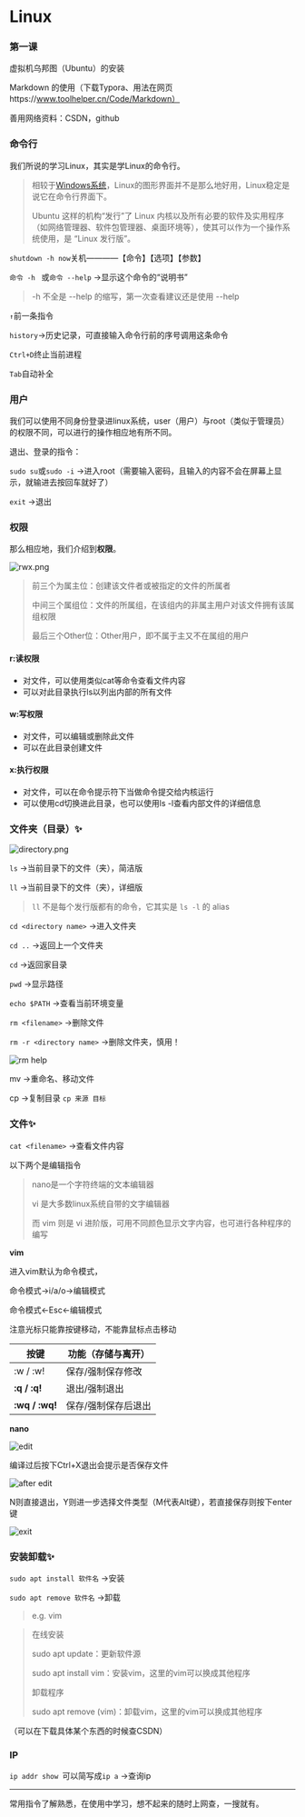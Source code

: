 # Linux

### 第一课

虚拟机乌邦图（Ubuntu）的安装

Markdown 的使用（下载Typora、用法在网页https://www.toolhelper.cn/Code/Markdown）

善用网络资料：CSDN，github

### 命令行

我们所说的学习Linux，其实是学Linux的命令行。

> 相较于[Windows系统](https://so.csdn.net/so/search?q=Windows系统&spm=1001.2101.3001.7020)，Linux的图形界面并不是那么地好用，Linux稳定是说它在命令行界面下。
>
> Ubuntu 这样的机构“发行”了 Linux 内核以及所有必要的软件及实用程序（如网络管理器、软件包管理器、桌面环境等），使其可以作为一个操作系统使用，是 “Linux 发行版”。

`shutdown -h now`关机————【命令】【选项】【参数】

`命令 -h ` 或`命令 --help`  →显示这个命令的“说明书”
> -h 不全是 --help 的缩写，第一次查看建议还是使用 --help

`↑`前一条指令

`history`→历史记录，可直接输入命令行前的序号调用这条命令

`Ctrl+D`终止当前进程

`Tab`自动补全

### 用户

我们可以使用不同身份登录进linux系统，user（用户）与root（类似于管理员）的权限不同，可以进行的操作相应地有所不同。

退出、登录的指令：

`sudo su`或`sudo -i`	→进入root（需要输入密码，且输入的内容不会在屏幕上显示，就输进去按回车就好了）

`exit`	→退出

### 权限

那么相应地，我们介绍到**权限**。

![rwx.png](rwx.png)

>前三个为属主位：创建该文件者或被指定的文件的所属者
>
>中间三个属组位：文件的所属组，在该组内的非属主用户对该文件拥有该属组权限
>
>最后三个Other位：Other用户，即不属于主又不在属组的用户

#### r:读权限
- 对文件，可以使用类似cat等命令查看文件内容
- 可以对此目录执行ls以列出内部的所有文件

#### w:写权限
- 对文件，可以编辑或删除此文件
- 可以在此目录创建文件

#### x:执行权限
- 对文件，可以在命令提示符下当做命令提交给内核运行
- 可以使用cd切换进此目录，也可以使用ls -l查看内部文件的详细信息

### 文件夹（目录）✨

![directory.png](directory.png)


`ls`	→当前目录下的文件（夹），简洁版

`ll`	→当前目录下的文件（夹），详细版
> `ll` 不是每个发行版都有的命令，它其实是 `ls -l` 的 alias

`cd <directory name>`	→进入文件夹

`cd ..`	→返回上一个文件夹

`cd`	→返回家目录

`pwd`	→显示路径

`echo $PATH`	→查看当前环境变量

`rm <filename>`	→删除文件

`rm -r <directory name>`	→删除文件夹，慎用！

![rm help](rmhelp.png)

mv 	→重命名、移动文件

cp	→复制目录 `cp 来源 目标`

### 文件✨

`cat <filename>`	→查看文件内容

以下两个是编辑指令

> nano是一个字符终端的文本编辑器
>
> vi 是大多数linux系统自带的文字编辑器
>
> 而 vim 则是 vi 进阶版，可用不同颜色显示文字内容，也可进行各种程序的编写

**vim**

进入vim默认为命令模式，

命令模式→i/a/o→编辑模式

命令模式←Esc←编辑模式

注意光标只能靠按键移动，不能靠鼠标点击移动

| 按键           | 功能（存储与离开）  |
| -------------- | ------------------- |
| :w / :w!       | 保存/强制保存修改   |
| **:q / :q!**   | 退出/强制退出       |
| **:wq / :wq!** | 保存/强制保存后退出 |

**nano**

![edit](edit.png)

编译过后按下Ctrl+X退出会提示是否保存文件

![after edit](afteredit.png)

N则直接退出，Y则进一步选择文件类型（M代表Alt键），若直接保存则按下enter键

![exit](exit.png)

### 安装卸载✨

`sudo apt install 软件名`	→安装

`sudo apt remove 软件名`	→卸载

> e.g. vim

>在线安装
>
>sudo apt update：更新软件源
>
>sudo apt install vim：安装vim，这里的vim可以换成其他程序
>
>卸载程序
>
>sudo apt remove (vim)：卸载vim，这里的vim可以换成其他程序

（可以在下载具体某个东西的时候查CSDN）

### IP

`ip addr show `可以简写成`ip a`	→查询ip

------

常用指令了解熟悉，在使用中学习，想不起来的随时上网查，一搜就有。
